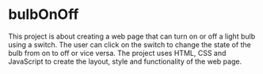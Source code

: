# bulbOnOff
This project is about creating a web page that can turn on or off a light bulb using a switch. The user can click on the switch to change the state of the bulb from on to off or vice versa. The project uses HTML, CSS and JavaScript to create the layout, style and functionality of the web page.
